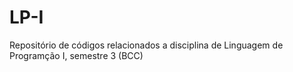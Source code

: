 # LP-I
Repositório de códigos relacionados a disciplina de Linguagem de Programção I, semestre 3 (BCC)
